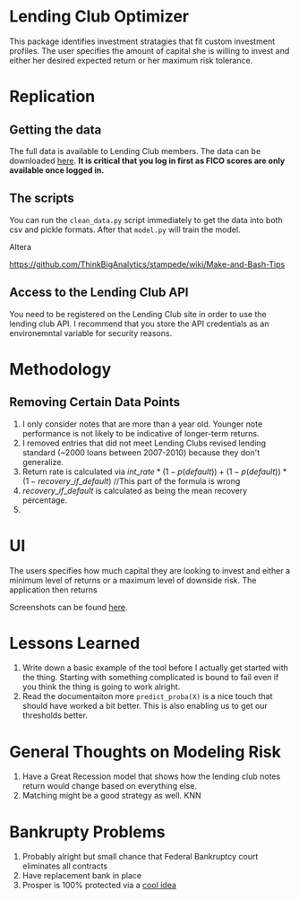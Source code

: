 # Lending Club Optimizer

This package identifies investment stratagies that fit custom investment profiles. The user specifies the amount of capital she is willing to invest and either her desired expected return or her maximum risk tolerance. 


# Replication

## Getting the data
The full data is available to Lending Club members. The data can be downloaded [here](). **It is critical that you log in first as FICO scores are only available once logged in.**

## The scripts
You can run the `clean_data.py` script immediately to get the data into both csv and pickle formats. After that `model.py` will train the model. 

Altera

https://github.com/ThinkBigAnalytics/stampede/wiki/Make-and-Bash-Tips

## Access to the Lending Club API
You need to be registered on the Lending Club site in order to use the lending club API. I recommend that you store the API credentials as an environemntal variable for security reasons. 


# Methodology
## Removing Certain Data Points
1. I only consider notes that are more than a year old. Younger note performance is not likely to be indicative of longer-term returns.
2. I removed entries that did not meet Lending Clubs revised lending standard (~2000 loans between 2007-2010) because they don't generalize. 
3. Return rate is calculated via $int\_rate * (1 - p(default)) + (1 - p(default)) * (1- recovery\_if\_default)$ //This part of the formula is wrong
4. $recovery\_if\_default$ is calculated as being the mean recovery percentage. 
5. 

# UI
The users specifies how much capital they are looking to invest and either a minimum level of returns or a maximum level of downside risk. The application then returns 

Screenshots can be found [here](). 


# Lessons Learned
1. Write down a basic example of the tool before I actually get started with the thing. Starting with something complicated is bound to fail even if you think the thing is going to work alright.
2. Read the documentaiton more `predict_proba(X)` is a nice touch that should have worked a bit better. This is also enabling us to get our thresholds better.


# General Thoughts on Modeling Risk
1. Have a Great Recession model that shows how the lending club notes return would change based on everything else. 
2. Matching might be a good strategy as well. KNN 


# Bankrupty Problems
1. Probably alright but small chance that Federal Bankruptcy court eliminates all contracts
2. Have replacement bank in place
3. Prosper is 100% protected via a [cool idea]()
